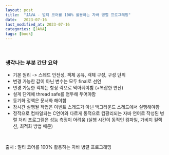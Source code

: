 ```yaml
---
layout: post
title:  "JAVA - 멀티 코어를 100% 활용하는 자바 병렬 프로그래밍"
date:   2023-07-16
last_modified_at: 2023-07-16
categories: [JAVA]
tags: [book]
---
```


<br/>

### 생각나는 부분 간단 요약
- 기본 원리 -> 스레드 안전성, 객체 공유, 객체 구성, 구성 단위
- 변경 가능한 값이 아닌 변수는 모두 final로 선언
- 변경 가능한 객체는 항상 락으로 막아줘야함 (+복잡한 연산)
- 설계 단계에 thread safe를 염두해 두어야함
- 동기화 정책은 문서화 해야함
- 장시간 실행될 작업은 이벤트 스레드가 아닌 백그라운드 스레드에서 실행해야함
- 정적으로 컴파일되는 C언어와 다르게 동적으로 컴팡리되는 자바 언어로 작성된 병렬 처리 프로그램은 성능 측정이 어려움
(실행 시간이 동적인 컴파일, 가비지 컬렉션, 최적화 방법 때문)


<br/>

출처 : 멀티 코어를 100% 활용하는 자바 병렬 프로그래밍